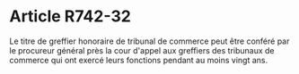 # Article R742-32

Le titre de greffier honoraire de tribunal de commerce peut être conféré par le procureur général près la cour d'appel aux greffiers des tribunaux de commerce qui ont exercé leurs fonctions pendant au moins vingt ans.